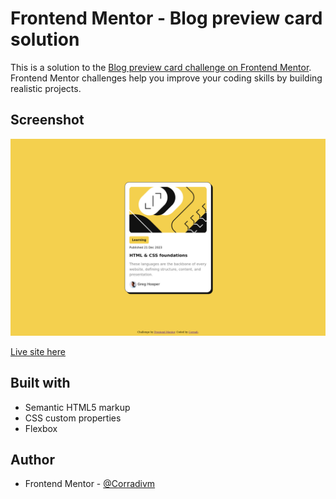 # Frontend Mentor - Blog preview card solution

This is a solution to the [Blog preview card challenge on Frontend Mentor](https://www.frontendmentor.io/challenges/blog-preview-card-ckPaj01IcS). Frontend Mentor challenges help you improve your coding skills by building realistic projects. 

## Screenshot

![](design/mysolution.png)

[Live site here](https://corradivm.github.io/frontend-mentor-challenges/blog-preview-card)

## Built with

- Semantic HTML5 markup
- CSS custom properties
- Flexbox

## Author

- Frontend Mentor - [@Corradivm](https://www.frontendmentor.io/profile/Corradivm)
